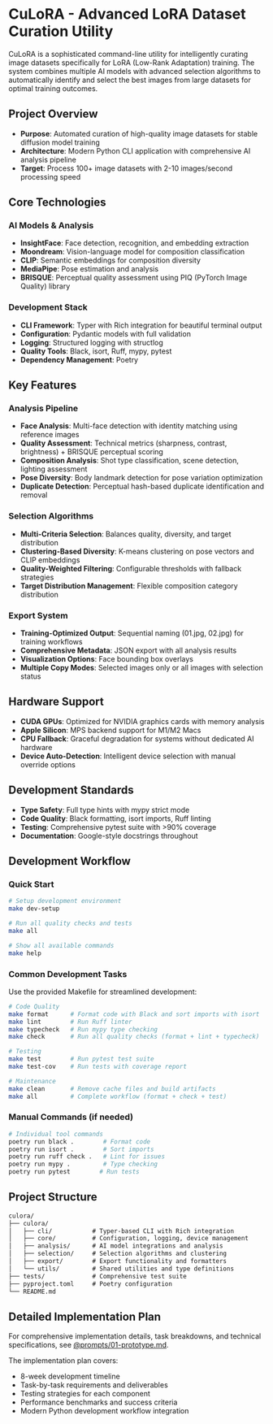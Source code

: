 # CuLoRA - Advanced LoRA Dataset Curation Utility

CuLoRA is a sophisticated command-line utility for intelligently curating image datasets specifically for LoRA (Low-Rank Adaptation) training. The system combines multiple AI models with advanced selection algorithms to automatically identify and select the best images from large datasets for optimal training outcomes.

## Project Overview

- **Purpose**: Automated curation of high-quality image datasets for stable diffusion model training
- **Architecture**: Modern Python CLI application with comprehensive AI analysis pipeline
- **Target**: Process 100+ image datasets with 2-10 images/second processing speed

## Core Technologies

### AI Models & Analysis

- **InsightFace**: Face detection, recognition, and embedding extraction
- **Moondream**: Vision-language model for composition classification
- **CLIP**: Semantic embeddings for composition diversity
- **MediaPipe**: Pose estimation and analysis
- **BRISQUE**: Perceptual quality assessment using PIQ (PyTorch Image Quality) library

### Development Stack

- **CLI Framework**: Typer with Rich integration for beautiful terminal output
- **Configuration**: Pydantic models with full validation
- **Logging**: Structured logging with structlog
- **Quality Tools**: Black, isort, Ruff, mypy, pytest
- **Dependency Management**: Poetry

## Key Features

### Analysis Pipeline

- **Face Analysis**: Multi-face detection with identity matching using reference images
- **Quality Assessment**: Technical metrics (sharpness, contrast, brightness) + BRISQUE perceptual scoring
- **Composition Analysis**: Shot type classification, scene detection, lighting assessment
- **Pose Diversity**: Body landmark detection for pose variation optimization
- **Duplicate Detection**: Perceptual hash-based duplicate identification and removal

### Selection Algorithms

- **Multi-Criteria Selection**: Balances quality, diversity, and target distribution
- **Clustering-Based Diversity**: K-means clustering on pose vectors and CLIP embeddings
- **Quality-Weighted Filtering**: Configurable thresholds with fallback strategies
- **Target Distribution Management**: Flexible composition category distribution

### Export System

- **Training-Optimized Output**: Sequential naming (01.jpg, 02.jpg) for training workflows
- **Comprehensive Metadata**: JSON export with all analysis results
- **Visualization Options**: Face bounding box overlays
- **Multiple Copy Modes**: Selected images only or all images with selection status

## Hardware Support

- **CUDA GPUs**: Optimized for NVIDIA graphics cards with memory analysis
- **Apple Silicon**: MPS backend support for M1/M2 Macs
- **CPU Fallback**: Graceful degradation for systems without dedicated AI hardware
- **Device Auto-Detection**: Intelligent device selection with manual override options

## Development Standards

- **Type Safety**: Full type hints with mypy strict mode
- **Code Quality**: Black formatting, isort imports, Ruff linting
- **Testing**: Comprehensive pytest suite with >90% coverage
- **Documentation**: Google-style docstrings throughout

## Development Workflow

### Quick Start

```bash
# Setup development environment
make dev-setup

# Run all quality checks and tests
make all

# Show all available commands
make help
```

### Common Development Tasks

Use the provided Makefile for streamlined development:

```bash
# Code Quality
make format      # Format code with Black and sort imports with isort
make lint        # Run Ruff linter
make typecheck   # Run mypy type checking
make check       # Run all quality checks (format + lint + typecheck)

# Testing
make test        # Run pytest test suite
make test-cov    # Run tests with coverage report

# Maintenance
make clean       # Remove cache files and build artifacts
make all         # Complete workflow (format + check + test)
```

### Manual Commands (if needed)

```bash
# Individual tool commands
poetry run black .        # Format code
poetry run isort .        # Sort imports  
poetry run ruff check .   # Lint for issues
poetry run mypy .         # Type checking
poetry run pytest        # Run tests
```

## Project Structure

```txt
culora/
├── culora/
│   ├── cli/           # Typer-based CLI with Rich integration
│   ├── core/          # Configuration, logging, device management
│   ├── analysis/      # AI model integrations and analysis
│   ├── selection/     # Selection algorithms and clustering
│   ├── export/        # Export functionality and formatters
│   └── utils/         # Shared utilities and type definitions
├── tests/             # Comprehensive test suite
├── pyproject.toml     # Poetry configuration
└── README.md
```

## Detailed Implementation Plan

For comprehensive implementation details, task breakdowns, and technical specifications, see [@prompts/01-prototype.md](prompts/01-prototype.md).

The implementation plan covers:

- 8-week development timeline
- Task-by-task requirements and deliverables
- Testing strategies for each component
- Performance benchmarks and success criteria
- Modern Python development workflow integration
